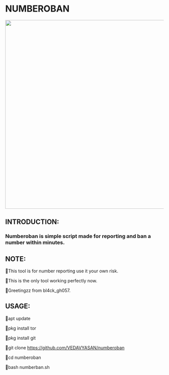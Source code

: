# NUMBEROBAN
<img src="https://i.ytimg.com/vi/muf8I5vnFFk/maxresdefault.jpg" width="900" height="600"/>

## INTRODUCTION:

### Numberoban is simple script made for reporting and ban a number within minutes.

## NOTE:
🎯This tool is for number reporting use it your own risk.

🎯This is the only tool working perfectly now.

🎯Greetingzz from bl4ck_gh057.

## USAGE:

📌apt update

📌pkg install tor

📌pkg install git

📌git clone https://github.com/VEDAVYASAN/numberoban

📌cd numberoban

📌bash numberban.sh



